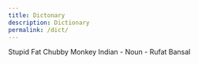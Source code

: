 ```yaml
---
title: Dictonary
description: Dictionary
permalink: /dict/
---
```


Stupid Fat Chubby Monkey Indian - Noun - Rufat Bansal <br>
